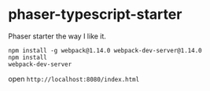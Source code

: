 phaser-typescript-starter
=========================

Phaser starter the way I like it.

```
npm install -g webpack@1.14.0 webpack-dev-server@1.14.0
npm install
webpack-dev-server
```

open `http://localhost:8080/index.html`